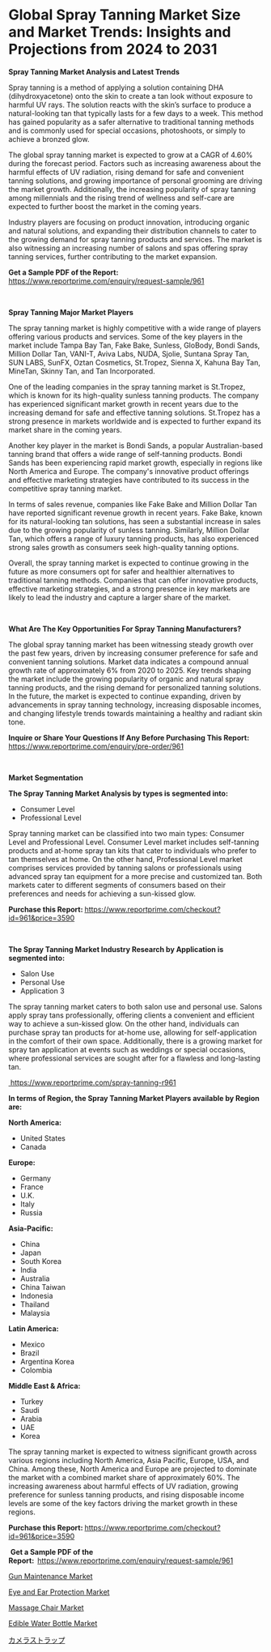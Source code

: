 <p><h1>Global Spray Tanning Market Size and Market Trends: Insights and Projections from 2024 to 2031</h1></p><p><strong>Spray Tanning Market Analysis and Latest Trends</strong></p>
<p><p>Spray tanning is a method of applying a solution containing DHA (dihydroxyacetone) onto the skin to create a tan look without exposure to harmful UV rays. The solution reacts with the skin’s surface to produce a natural-looking tan that typically lasts for a few days to a week. This method has gained popularity as a safer alternative to traditional tanning methods and is commonly used for special occasions, photoshoots, or simply to achieve a bronzed glow.</p><p>The global spray tanning market is expected to grow at a CAGR of 4.60% during the forecast period. Factors such as increasing awareness about the harmful effects of UV radiation, rising demand for safe and convenient tanning solutions, and growing importance of personal grooming are driving the market growth. Additionally, the increasing popularity of spray tanning among millennials and the rising trend of wellness and self-care are expected to further boost the market in the coming years.</p><p>Industry players are focusing on product innovation, introducing organic and natural solutions, and expanding their distribution channels to cater to the growing demand for spray tanning products and services. The market is also witnessing an increasing number of salons and spas offering spray tanning services, further contributing to the market expansion.</p></p>
<p><strong>Get a Sample PDF of the Report:&nbsp;</strong> <a href="https://www.reportprime.com/enquiry/request-sample/961">https://www.reportprime.com/enquiry/request-sample/961</a></p>
<p>&nbsp;</p>
<p><strong>Spray Tanning Major Market Players</strong></p>
<p><p>The spray tanning market is highly competitive with a wide range of players offering various products and services. Some of the key players in the market include Tampa Bay Tan, Fake Bake, Sunless, GloBody, Bondi Sands, Million Dollar Tan, VANI-T, Aviva Labs, NUDA, Sjolie, Suntana Spray Tan, SUN LABS, SunFX, Oztan Cosmetics, St.Tropez, Sienna X, Kahuna Bay Tan, MineTan, Skinny Tan, and Tan Incorporated.</p><p>One of the leading companies in the spray tanning market is St.Tropez, which is known for its high-quality sunless tanning products. The company has experienced significant market growth in recent years due to the increasing demand for safe and effective tanning solutions. St.Tropez has a strong presence in markets worldwide and is expected to further expand its market share in the coming years.</p><p>Another key player in the market is Bondi Sands, a popular Australian-based tanning brand that offers a wide range of self-tanning products. Bondi Sands has been experiencing rapid market growth, especially in regions like North America and Europe. The company's innovative product offerings and effective marketing strategies have contributed to its success in the competitive spray tanning market.</p><p>In terms of sales revenue, companies like Fake Bake and Million Dollar Tan have reported significant revenue growth in recent years. Fake Bake, known for its natural-looking tan solutions, has seen a substantial increase in sales due to the growing popularity of sunless tanning. Similarly, Million Dollar Tan, which offers a range of luxury tanning products, has also experienced strong sales growth as consumers seek high-quality tanning options.</p><p>Overall, the spray tanning market is expected to continue growing in the future as more consumers opt for safer and healthier alternatives to traditional tanning methods. Companies that can offer innovative products, effective marketing strategies, and a strong presence in key markets are likely to lead the industry and capture a larger share of the market.</p></p>
<p>&nbsp;</p>
<p><strong>What Are The Key Opportunities For Spray Tanning Manufacturers?</strong></p>
<p><p>The global spray tanning market has been witnessing steady growth over the past few years, driven by increasing consumer preference for safe and convenient tanning solutions. Market data indicates a compound annual growth rate of approximately 6% from 2020 to 2025. Key trends shaping the market include the growing popularity of organic and natural spray tanning products, and the rising demand for personalized tanning solutions. In the future, the market is expected to continue expanding, driven by advancements in spray tanning technology, increasing disposable incomes, and changing lifestyle trends towards maintaining a healthy and radiant skin tone.</p></p>
<p><strong>Inquire or Share Your Questions If Any Before Purchasing This Report:</strong> <a href="https://www.reportprime.com/enquiry/pre-order/961">https://www.reportprime.com/enquiry/pre-order/961</a></p>
<p>&nbsp;</p>
<p><strong>Market Segmentation</strong></p>
<p><strong>The Spray Tanning Market Analysis by types is segmented into:</strong></p>
<p><ul><li>Consumer Level</li><li>Professional Level</li></ul></p>
<p><p>Spray tanning market can be classified into two main types: Consumer Level and Professional Level. Consumer Level market includes self-tanning products and at-home spray tan kits that cater to individuals who prefer to tan themselves at home. On the other hand, Professional Level market comprises services provided by tanning salons or professionals using advanced spray tan equipment for a more precise and customized tan. Both markets cater to different segments of consumers based on their preferences and needs for achieving a sun-kissed glow.</p></p>
<p><strong>Purchase this Report:&nbsp;</strong><a href="https://www.reportprime.com/checkout?id=961&price=3590">https://www.reportprime.com/checkout?id=961&price=3590</a></p>
<p>&nbsp;</p>
<p><strong>The Spray Tanning Market Industry Research by Application is segmented into:</strong></p>
<p><ul><li>Salon Use</li><li>Personal Use</li><li>Application 3</li></ul></p>
<p><p>The spray tanning market caters to both salon use and personal use. Salons apply spray tans professionally, offering clients a convenient and efficient way to achieve a sun-kissed glow. On the other hand, individuals can purchase spray tan products for at-home use, allowing for self-application in the comfort of their own space. Additionally, there is a growing market for spray tan application at events such as weddings or special occasions, where professional services are sought after for a flawless and long-lasting tan.</p></p>
<p><a href="https://www.reportprime.com/spray-tanning-r961">&nbsp;https://www.reportprime.com/spray-tanning-r961</a></p>
<p><strong>In terms of Region, the Spray Tanning Market Players available by Region are:</strong></p>
<p>
    <p> <strong> North America: </strong>
        <ul>
            <li>United States</li>
            <li>Canada</li>
        </ul>
        </p> 
    <p> <strong> Europe: </strong>
        <ul>
            <li>Germany</li>
            <li>France</li>
            <li>U.K.</li>
            <li>Italy</li>
            <li>Russia</li>
        </ul>
        </p> 
    <p> <strong> Asia-Pacific: </strong>
        <ul>
            <li>China</li>
            <li>Japan</li>
            <li>South Korea</li>
            <li>India</li>
            <li>Australia</li>
            <li>China Taiwan</li>
            <li>Indonesia</li>
            <li>Thailand</li>
            <li>Malaysia</li>
        </ul>
        </p> 
    <p> <strong> Latin America: </strong>
        <ul>
            <li>Mexico</li>
            <li>Brazil</li>
            <li>Argentina Korea</li>
            <li>Colombia</li>
        </ul>
        </p> 
    <p> <strong> Middle East & Africa: </strong>
        <ul>
            <li>Turkey</li>
            <li>Saudi</li>
            <li>Arabia</li>
            <li>UAE</li>
            <li>Korea</li>
        </ul>
    </p>
    </p>
<p><p>The spray tanning market is expected to witness significant growth across various regions including North America, Asia Pacific, Europe, USA, and China. Among these, North America and Europe are projected to dominate the market with a combined market share of approximately 60%. The increasing awareness about harmful effects of UV radiation, growing preference for sunless tanning products, and rising disposable income levels are some of the key factors driving the market growth in these regions.</p></p>
<p><strong>Purchase this Report: </strong><a href="https://www.reportprime.com/checkout?id=961&price=3590">https://www.reportprime.com/checkout?id=961&price=3590</a></p>
<p>&nbsp;<strong>Get a Sample PDF of the Report:&nbsp;&nbsp;</strong><a href="https://www.reportprime.com/enquiry/request-sample/961">https://www.reportprime.com/enquiry/request-sample/961</a></p>
<p><strong></strong></p>
<p><p><a href="https://issuu.com/reportprime-2/docs/gun-maintenance-market-size-2030.pptx">Gun Maintenance Market</a></p><p><a href="https://issuu.com/reportprime-2/docs/eye-and-ear-protection-market-size-2030.pptx">Eye and Ear Protection Market</a></p><p><a href="https://github.com/claudianurdin/Market-Research-Report-List-1/blob/main/massage-chair-market.md">Massage Chair Market</a></p><p><a href="https://www.linkedin.com/pulse/edible-water-bottle-market-share-amp-analysis-growth-trends-dqezf">Edible Water Bottle Market</a></p><p><a href="https://medium.com/@kamdeall7845/2024%E5%B9%B4%E3%81%8B%E3%82%892031%E5%B9%B4%E3%81%BE%E3%81%A7%E3%81%AE%E9%96%93-7-9-%E3%81%AE%E5%B9%B4%E5%B9%B3%E5%9D%87%E6%88%90%E9%95%B7%E7%8E%87%E3%81%A7%E6%8B%A1%E5%A4%A7%E3%81%97%E3%81%A6%E3%81%84%E3%82%8B%E3%82%AB%E3%83%A1%E3%83%A9%E3%82%B9%E3%83%88%E3%83%A9%E3%83%83%E3%83%97%E5%B8%82%E5%A0%B4%E3%81%AE%E8%A6%8F%E6%A8%A1%E3%81%AB%E3%81%A4%E3%81%84%E3%81%A6%E3%81%AE%E6%B4%9E%E5%AF%9F-f5d8434b7575">カメラストラップ</a></p></p>